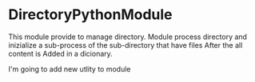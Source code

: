 # DirectoryPythonModule
This module provide to manage directory.
Module process directory and inizialize a sub-process of the sub-directory that have files
After the all content is Added in a dicionary.


I'm going to add new utlity to module
